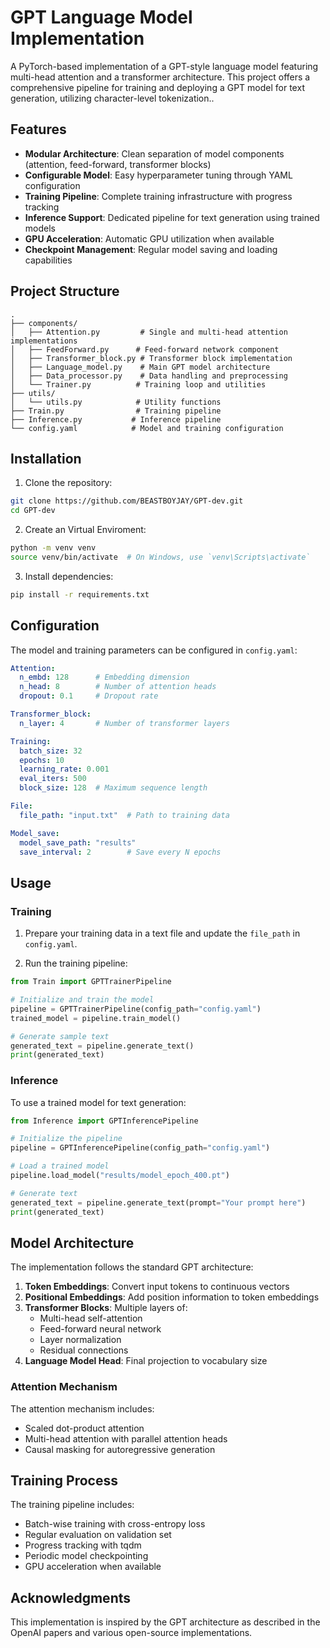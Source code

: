 # GPT Language Model Implementation

A PyTorch-based implementation of a GPT-style language model featuring multi-head attention and a transformer architecture. This project offers a comprehensive pipeline for training and deploying a GPT model for text generation, utilizing character-level tokenization..

## Features

- **Modular Architecture**: Clean separation of model components (attention, feed-forward, transformer blocks)
- **Configurable Model**: Easy hyperparameter tuning through YAML configuration
- **Training Pipeline**: Complete training infrastructure with progress tracking
- **Inference Support**: Dedicated pipeline for text generation using trained models
- **GPU Acceleration**: Automatic GPU utilization when available
- **Checkpoint Management**: Regular model saving and loading capabilities

## Project Structure

```
.
├── components/
│   ├── Attention.py         # Single and multi-head attention implementations
│   ├── FeedForward.py      # Feed-forward network component
│   ├── Transformer_block.py # Transformer block implementation
│   ├── Language_model.py    # Main GPT model architecture
│   ├── Data_processor.py    # Data handling and preprocessing
│   └── Trainer.py          # Training loop and utilities
├── utils/
│   └── utils.py            # Utility functions
├── Train.py                # Training pipeline
├── Inference.py           # Inference pipeline
└── config.yaml            # Model and training configuration
```

## Installation

1. Clone the repository:
```bash
git clone https://github.com/BEASTBOYJAY/GPT-dev.git
cd GPT-dev
```

2. Create an Virtual Enviroment:
```bash
python -m venv venv
source venv/bin/activate  # On Windows, use `venv\Scripts\activate`
```
3. Install dependencies:
```bash
pip install -r requirements.txt
```

## Configuration

The model and training parameters can be configured in `config.yaml`:

```yaml
Attention:
  n_embd: 128      # Embedding dimension
  n_head: 8        # Number of attention heads
  dropout: 0.1     # Dropout rate

Transformer_block:
  n_layer: 4       # Number of transformer layers

Training:
  batch_size: 32
  epochs: 10
  learning_rate: 0.001
  eval_iters: 500
  block_size: 128  # Maximum sequence length

File:
  file_path: "input.txt"  # Path to training data

Model_save:
  model_save_path: "results"
  save_interval: 2        # Save every N epochs
```

## Usage

### Training

1. Prepare your training data in a text file and update the `file_path` in `config.yaml`.

2. Run the training pipeline:
```python
from Train import GPTTrainerPipeline

# Initialize and train the model
pipeline = GPTTrainerPipeline(config_path="config.yaml")
trained_model = pipeline.train_model()

# Generate sample text
generated_text = pipeline.generate_text()
print(generated_text)
```

### Inference

To use a trained model for text generation:

```python
from Inference import GPTInferencePipeline

# Initialize the pipeline
pipeline = GPTInferencePipeline(config_path="config.yaml")

# Load a trained model
pipeline.load_model("results/model_epoch_400.pt")

# Generate text
generated_text = pipeline.generate_text(prompt="Your prompt here")
print(generated_text)
```

## Model Architecture

The implementation follows the standard GPT architecture:

1. **Token Embeddings**: Convert input tokens to continuous vectors
2. **Positional Embeddings**: Add position information to token embeddings
3. **Transformer Blocks**: Multiple layers of:
   - Multi-head self-attention
   - Feed-forward neural network
   - Layer normalization
   - Residual connections
4. **Language Model Head**: Final projection to vocabulary size

### Attention Mechanism

The attention mechanism includes:
- Scaled dot-product attention
- Multi-head attention with parallel attention heads
- Causal masking for autoregressive generation

## Training Process

The training pipeline includes:
- Batch-wise training with cross-entropy loss
- Regular evaluation on validation set
- Progress tracking with tqdm
- Periodic model checkpointing
- GPU acceleration when available

## Acknowledgments

This implementation is inspired by the GPT architecture as described in the OpenAI papers and various open-source implementations.